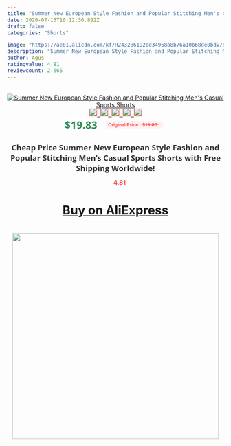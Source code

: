 ```yaml
---
title: "Summer New European Style Fashion and Popular Stitching Men's Casual Sports Shorts"
date: 2020-07-15T10:12:36.892Z
draft: false
categories: "Shorts"

image: "https://ae01.alicdn.com/kf/H243286192ed34968a8b76a10b68de0bdV/Summer-New-European-Style-Fashion-and-Popular-Stitching-Men-s-Casual-Sports-Shorts.jpg"
description: "Summer New European Style Fashion and Popular Stitching Men's Casual Sports Shorts"
author: Agus
ratingvalue: 4.81
reviewcount: 2.666
---
```

<br>
<div style="text-align: center;">
<a href="https://s.click.aliexpress.com/e/_AcILGh" target="_blank" rel="nofollow noopener noreferrer"><img alt="Summer New European Style Fashion and Popular Stitching Men's Casual Sports Shorts" class="magnifier-image" src="https://ae01.alicdn.com/kf/H243286192ed34968a8b76a10b68de0bdV/Summer-New-European-Style-Fashion-and-Popular-Stitching-Men-s-Casual-Sports-Shorts.jpg_640x640.jpg">
<br>
<img style="border:1px solid salmon" src="https://ae01.alicdn.com/kf/H243286192ed34968a8b76a10b68de0bdV/Summer-New-European-Style-Fashion-and-Popular-Stitching-Men-s-Casual-Sports-Shorts.jpg_120x120.jpg">&nbsp;&nbsp;<img style="border:1px solid salmon" src="https://ae01.alicdn.com/kf/H64346229e54241c09566540d24a54842S/Summer-New-European-Style-Fashion-and-Popular-Stitching-Men-s-Casual-Sports-Shorts.jpg_120x120.jpg">&nbsp;&nbsp;<img style="border:1px solid salmon" src="https://ae01.alicdn.com/kf/Hc7b9f42733b7467f8fbd2779021559eaS/Summer-New-European-Style-Fashion-and-Popular-Stitching-Men-s-Casual-Sports-Shorts.jpg_120x120.jpg">&nbsp;&nbsp;<img style="border:1px solid salmon" src="https://ae01.alicdn.com/kf/H3d10d2ce5c0247b2ba80c46c35127e05R/Summer-New-European-Style-Fashion-and-Popular-Stitching-Men-s-Casual-Sports-Shorts.jpg_120x120.jpg">&nbsp;&nbsp;<img style="border:1px solid salmon" src="https://ae01.alicdn.com/kf/H55042d1040fc49399649a3ba53d5793eg/Summer-New-European-Style-Fashion-and-Popular-Stitching-Men-s-Casual-Sports-Shorts.jpg_120x120.jpg"></a></div><br0>
<div style="text-align: center;"><span style="background-color: white; border: 0px; box-sizing: border-box; color: seagreen; display: inline-block; font-family: &quot;open sans&quot; , &quot;arial&quot; , &quot;helvetica&quot; , sans-serif , &quot;heiti&quot;; font-size: 24px; font-stretch: inherit; font-weight: 700; line-height: inherit; margin: 0px 10px 0px 0px; padding: 0px; vertical-align: middle;">$19.83 </span>
<span style="background: rgb(255 , 241 , 241); border-radius: 3px; border: 0px; box-sizing: border-box; color: #ff4747; display: inline-block; font-family: inherit; font-size: 12px; font-stretch: inherit; font-style: inherit; font-variant: inherit; font-weight: 600; line-height: inherit; margin: 0px; padding: 2px 5px; transform: scale(0.9); vertical-align: middle;">Original Price : <b style="text-decoration: line-through;">$19.83 </b> &nbsp;&nbsp;</span></div>
<h1 style="color: #333333; display: inline-block; font-family: &quot;open sans&quot; , &quot;arial&quot; , &quot;helvetica&quot; , sans-serif , &quot;heiti&quot;; font-size: 18px; font-stretch: inherit; font-weight: 700; text-align: center;">Cheap Price Summer New European Style Fashion and Popular Stitching Men's Casual Sports Shorts with Free Shipping Worldwide!</h1>
<div style="color: #ff4747; text-align: center;">
<img src="https://4.bp.blogspot.com/-M0ZcTcb-5uY/XleCXlxnR4I/AAAAAAAAAEc/OrjgMkXV1oMQFaCRZj5HQwOCBcu3w1FegCPcBGAYYCw/s1600/star.png" style="height: 15px;">&nbsp;<b>4.81</b></div>
<div class="button_cont" align="center"><a class="buynow_a" href="https://s.click.aliexpress.com/e/_AcILGh" target="_blank" rel="nofollow noopener noreferrer"><H1>Buy on AliExpress</H1></a></div><br>
<div class="separator" style="clear: both; text-align: center;">
<img src="https://lh3.googleusercontent.com/-pTy5HemUv9M/XlePHvY0dAI/AAAAAAAAAE4/0nX5iRUoIWY8eMW9Dpxeirr157OZliDIgCLcBGAsYHQ/s1600/badge.gif" width="480">
</div>
